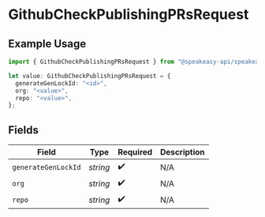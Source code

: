 # GithubCheckPublishingPRsRequest

## Example Usage

```typescript
import { GithubCheckPublishingPRsRequest } from "@speakeasy-api/speakeasy-client-sdk-typescript/sdk/models/operations";

let value: GithubCheckPublishingPRsRequest = {
  generateGenLockId: "<id>",
  org: "<value>",
  repo: "<value>",
};
```

## Fields

| Field               | Type                | Required            | Description         |
| ------------------- | ------------------- | ------------------- | ------------------- |
| `generateGenLockId` | *string*            | :heavy_check_mark:  | N/A                 |
| `org`               | *string*            | :heavy_check_mark:  | N/A                 |
| `repo`              | *string*            | :heavy_check_mark:  | N/A                 |